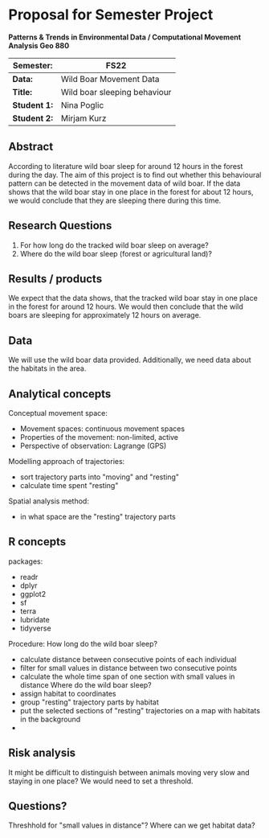 # Proposal for Semester Project

**Patterns & Trends in Environmental Data / Computational Movement
Analysis Geo 880**

| Semester:      | FS22                              |
|----------------|---------------------------------- |
| **Data:**      | Wild Boar Movement Data           |
| **Title:**     | Wild boar sleeping behaviour         |
| **Student 1:** | Nina Poglic                |
| **Student 2:** | Mirjam Kurz                 |

## Abstract 
According to literature wild boar sleep for around 12 hours in the forest during the day. The aim of this project is to find out whether this behavioural pattern can be detected in the movement data of wild boar. If the data shows that the wild boar stay in one place in the forest for about  12 hours, we would conclude that they are sleeping there during this time. 

## Research Questions
1. For how long do the tracked wild boar sleep on average?
2. Where do the wild boar sleep (forest or agricultural land)?

## Results / products
We expect that the data shows, that the tracked wild boar stay in one place in the forest for around 12 hours. We would then conclude that the wild boars are sleeping for approximately 12 hours on average.

## Data
We will use the wild boar data provided. Additionally, we need data about the habitats in the area. 

## Analytical concepts
Conceptual movement space:
- Movement spaces: continuous movement spaces
- Properties of the movement: non-limited, active
- Perspective of observation: Lagrange (GPS)

Modelling approach of trajectories:
- sort trajectory parts into "moving" and "resting"
- calculate time spent "resting"

Spatial analysis method:
- in what space are the "resting" trajectory parts


## R concepts
packages:
- readr    
- dplyr 
- ggplot2
- sf
- terra
- lubridate
- tidyverse   
    
Procedure:
How long do the wild boar sleep?
- calculate distance between consecutive points of each individual
- filter for small values in distance between two consecutive points
- calculate the whole time span of one section with small values in distance
Where do the wild boar sleep?
- assign habitat to coordinates
- group "resting" trajectory parts by habitat
- put the selected sections of "resting" trajectories on a map with habitats in the background
- 
## Risk analysis
It might be difficult to distinguish between animals moving very slow and staying in one place? We would need to set a threshold.


## Questions? 
Threshhold for "small values in distance"?
Where can we get habitat data?

